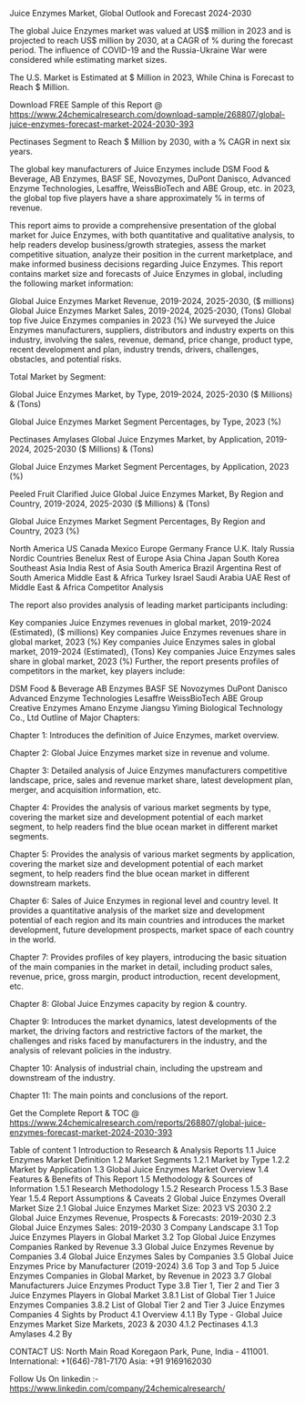 Juice Enzymes Market, Global Outlook and Forecast 2024-2030

The global Juice Enzymes market was valued at US$ million in 2023 and is projected to reach US$ million by 2030, at a CAGR of % during the forecast period. The influence of COVID-19 and the Russia-Ukraine War were considered while estimating market sizes.

The U.S. Market is Estimated at $ Million in 2023, While China is Forecast to Reach $ Million.

Download FREE Sample of this Report @ https://www.24chemicalresearch.com/download-sample/268807/global-juice-enzymes-forecast-market-2024-2030-393

Pectinases Segment to Reach $ Million by 2030, with a % CAGR in next six years.

The global key manufacturers of Juice Enzymes include DSM Food & Beverage, AB Enzymes, BASF SE, Novozymes, DuPont Danisco, Advanced Enzyme Technologies, Lesaffre, WeissBioTech and ABE Group, etc. in 2023, the global top five players have a share approximately % in terms of revenue.

This report aims to provide a comprehensive presentation of the global market for Juice Enzymes, with both quantitative and qualitative analysis, to help readers develop business/growth strategies, assess the market competitive situation, analyze their position in the current marketplace, and make informed business decisions regarding Juice Enzymes. This report contains market size and forecasts of Juice Enzymes in global, including the following market information:

Global Juice Enzymes Market Revenue, 2019-2024, 2025-2030, ($ millions)
Global Juice Enzymes Market Sales, 2019-2024, 2025-2030, (Tons)
Global top five Juice Enzymes companies in 2023 (%)
We surveyed the Juice Enzymes manufacturers, suppliers, distributors and industry experts on this industry, involving the sales, revenue, demand, price change, product type, recent development and plan, industry trends, drivers, challenges, obstacles, and potential risks.

Total Market by Segment:

Global Juice Enzymes Market, by Type, 2019-2024, 2025-2030 ($ Millions) & (Tons)

Global Juice Enzymes Market Segment Percentages, by Type, 2023 (%)

Pectinases
Amylases
Global Juice Enzymes Market, by Application, 2019-2024, 2025-2030 ($ Millions) & (Tons)

Global Juice Enzymes Market Segment Percentages, by Application, 2023 (%)

Peeled Fruit
Clarified Juice
Global Juice Enzymes Market, By Region and Country, 2019-2024, 2025-2030 ($ Millions) & (Tons)

Global Juice Enzymes Market Segment Percentages, By Region and Country, 2023 (%)

North America
US
Canada
Mexico
Europe
Germany
France
U.K.
Italy
Russia
Nordic Countries
Benelux
Rest of Europe
Asia
China
Japan
South Korea
Southeast Asia
India
Rest of Asia
South America
Brazil
Argentina
Rest of South America
Middle East & Africa
Turkey
Israel
Saudi Arabia
UAE
Rest of Middle East & Africa
Competitor Analysis

The report also provides analysis of leading market participants including:

Key companies Juice Enzymes revenues in global market, 2019-2024 (Estimated), ($ millions)
Key companies Juice Enzymes revenues share in global market, 2023 (%)
Key companies Juice Enzymes sales in global market, 2019-2024 (Estimated), (Tons)
Key companies Juice Enzymes sales share in global market, 2023 (%)
Further, the report presents profiles of competitors in the market, key players include:

DSM Food & Beverage
AB Enzymes
BASF SE
Novozymes
DuPont Danisco
Advanced Enzyme Technologies
Lesaffre
WeissBioTech
ABE Group
Creative Enzymes
Amano Enzyme
Jiangsu Yiming Biological Technology Co., Ltd
Outline of Major Chapters:

Chapter 1: Introduces the definition of Juice Enzymes, market overview.

Chapter 2: Global Juice Enzymes market size in revenue and volume.

Chapter 3: Detailed analysis of Juice Enzymes manufacturers competitive landscape, price, sales and revenue market share, latest development plan, merger, and acquisition information, etc.

Chapter 4: Provides the analysis of various market segments by type, covering the market size and development potential of each market segment, to help readers find the blue ocean market in different market segments.

Chapter 5: Provides the analysis of various market segments by application, covering the market size and development potential of each market segment, to help readers find the blue ocean market in different downstream markets.

Chapter 6: Sales of Juice Enzymes in regional level and country level. It provides a quantitative analysis of the market size and development potential of each region and its main countries and introduces the market development, future development prospects, market space of each country in the world.

Chapter 7: Provides profiles of key players, introducing the basic situation of the main companies in the market in detail, including product sales, revenue, price, gross margin, product introduction, recent development, etc.

Chapter 8: Global Juice Enzymes capacity by region & country.

Chapter 9: Introduces the market dynamics, latest developments of the market, the driving factors and restrictive factors of the market, the challenges and risks faced by manufacturers in the industry, and the analysis of relevant policies in the industry.

Chapter 10: Analysis of industrial chain, including the upstream and downstream of the industry.

Chapter 11: The main points and conclusions of the report.

Get the Complete Report & TOC @ https://www.24chemicalresearch.com/reports/268807/global-juice-enzymes-forecast-market-2024-2030-393

Table of content
1 Introduction to Research & Analysis Reports
1.1 Juice Enzymes Market Definition
1.2 Market Segments
1.2.1 Market by Type
1.2.2 Market by Application
1.3 Global Juice Enzymes Market Overview
1.4 Features & Benefits of This Report
1.5 Methodology & Sources of Information
1.5.1 Research Methodology
1.5.2 Research Process
1.5.3 Base Year
1.5.4 Report Assumptions & Caveats
2 Global Juice Enzymes Overall Market Size
2.1 Global Juice Enzymes Market Size: 2023 VS 2030
2.2 Global Juice Enzymes Revenue, Prospects & Forecasts: 2019-2030
2.3 Global Juice Enzymes Sales: 2019-2030
3 Company Landscape
3.1 Top Juice Enzymes Players in Global Market
3.2 Top Global Juice Enzymes Companies Ranked by Revenue
3.3 Global Juice Enzymes Revenue by Companies
3.4 Global Juice Enzymes Sales by Companies
3.5 Global Juice Enzymes Price by Manufacturer (2019-2024)
3.6 Top 3 and Top 5 Juice Enzymes Companies in Global Market, by Revenue in 2023
3.7 Global Manufacturers Juice Enzymes Product Type
3.8 Tier 1, Tier 2 and Tier 3 Juice Enzymes Players in Global Market
3.8.1 List of Global Tier 1 Juice Enzymes Companies
3.8.2 List of Global Tier 2 and Tier 3 Juice Enzymes Companies
4 Sights by Product
4.1 Overview
4.1.1 By Type - Global Juice Enzymes Market Size Markets, 2023 & 2030
4.1.2 Pectinases
4.1.3 Amylases
4.2 By

CONTACT US:
North Main Road Koregaon Park, Pune, India - 411001.
International: +1(646)-781-7170
Asia: +91 9169162030

Follow Us On linkedin :- https://www.linkedin.com/company/24chemicalresearch/
